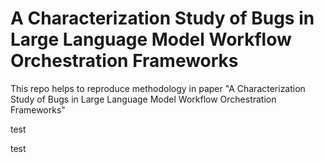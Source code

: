 # A Characterization Study of Bugs in Large Language Model Workflow Orchestration Frameworks

This repo helps to reproduce methodology in paper "A Characterization Study of Bugs in Large Language Model Workflow Orchestration Frameworks"

test

test

